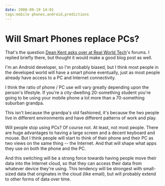 ```yaml
---
date: 2008-09-19 14:01
tags:mobile phones,android,predictions
---
```


# Will Smart Phones replace PCs?

That's the question
[Dean Kent asks over at Real World Tech](http://www.realworldtech.com/forums/index.cfm?action=detail&id=93355&threadid=93355&roomid=2)'s
forums. I replied briefly there, but thought it would make a good blog post as
well.

I'm an Android developer, so I'm probably biased, but I think most people in
the developed world will have a smart phone eventually, just as most people
already have access to a PC and Internet connectivity.

I think the ratio of phone / PC use will vary greatly depending upon the
person's lifestyle. If you're a city-dwelling 20-something student you're
going to be using your mobile phone a lot more than a 70-something suburban
grandpa.

This isn't because the grandpa's old fashioned, it's because the two people
live in different environments and have different patterns of work and play.

Will people stop using PCs? Of course not. At least, not most people. There
are huge advantages to having a large screen and a decent keyboard and mouse.
But I think people will start to think of their phone and their PC as two
views on the same thing -- the Internet. And that will shape what apps they
use on both the phone and the PC.

And this switching will be a strong force
towards having people move their data into the Internet cloud, so that they
can access their data from whatever device they're using. This tendency will
be strongest with small-sized data that originates in the cloud (like email),
but will probably extend to other forms of data over time.
